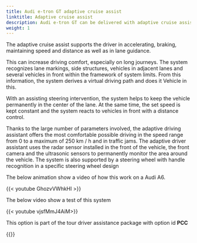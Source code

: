 ```yaml
---
title: Audi e-tron GT adaptive cruise assist
linktitle: Adaptive cruise assist
description: Audi e-tron GT can be delivered with adaptive cruise assist. The adaptive cruise assist is a combination of adaptive cruise control and active lane assist.
weight: 1
---
```


The adaptive cruise assist supports the driver in accelerating, braking, maintaining speed and distance
as well as in lane guidance.

This can increase driving comfort, especially on long journeys. The system recognizes lane markings, side structures, vehicles in adjacent lanes and several vehicles in front within the framework of system limits. From this information, the system derives a virtual driving path and does it
Vehicle in this.

With an assisting steering intervention, the system helps to keep the vehicle permanently in the center of the lane. At the same time, the set speed is kept constant and the system reacts to vehicles in front with a distance control.

Thanks to the large number of parameters involved, the adaptive driving assistant offers the most comfortable possible driving in the speed range from 0 to a maximum of 250 km / h and in traffic jams. The adaptive driver assistant uses the radar sensor installed in the front of the vehicle, the front camera and the ultrasonic sensors to permanently monitor the area around the vehicle. The system is also supported by a steering wheel with handle recognition in a specific steering wheel design

The below animation show a video of how this work on a Audi A6.

{{< youtube GhozvVWhkHI >}}

The below video show a test of this system

{{< youtube vjsfMmJ4AiM>}}

This option is part of the tour driver assistance package with option id **PCC**

{{<children description="true" />}}
